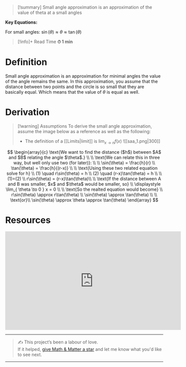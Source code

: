 

> [!summary]
Small angle approximation is an approximation of the value of theta at a small angles
> 
**Key Equations:**
> 
For small angles:
$\sin(\theta) \approx \theta \approx \tan(\theta)$

>[!info]+ Read Time
**⏱ 1 min**

# Definition 
Small angle approximation is an approximation for minimal angles the value of the angle remains the same. In this approximation, you assume that the distance between two points and the circle is so small that they are basically equal. Which means that the value of $\theta$ is equal as well.

#  Derivation
> [!warning] Assumptions
To derive the small angle approximation, assume the image below as a reference as well as the following:
> - The definition of a [[Limits|limit]] is $\displaystyle\lim_{ x \to n } f(x)$
![[saa_1.png|300]]

$$
\begin{array}{c}
\text{We want to find the distance ($h$) between $A$ and $B$ relating the angle $\theta$.} \\
\\
\text{We can relate this in three way, but well only use two (for later)}: \\
\\
\sin(\theta) = \frac{h}{r}  \\
\tan(\theta) = \frac{h}{(r-x)}
\\
\\
\text{Using these two related equation solve for h} \\
(1) \quad r\sin(\theta) = h \\
(2) \quad (r-x)\tan(\theta) = h \\ 
\\
(1)=(2) \\
r\sin(\theta) = (r-x)\tan(\theta)\\ \\
\text{If the distance between A and B was smaller, $x$ and $\theta$ would be smaller, so} \\
\displaystyle \lim_{ \theta \to 0 } x = 0 \\ 
\\
\text{So the realted equation would become} \\ 
r\sin(\theta) \approx r\tan(\theta) \\ 
\sin(\theta) \approx \tan(\theta) \\ \\
\text{or}\\
\sin(\theta) \approx \theta \approx \tan(\theta)
\end{array}
$$


# Resources
<iframe width="560" height="315" src="https://www.youtube.com/embed/rdN1oxtds8U?si=m5LbGp_9A5vlAWCu" title="YouTube video player" frameborder="0" allow="accelerometer; autoplay; clipboard-write; encrypted-media; gyroscope; picture-in-picture; web-share" referrerpolicy="strict-origin-when-cross-origin" allowfullscreen></iframe>


---

> ✍️ This project’s been a labour of love.  
> If it helped, [give Math & Matter a star](https://github.com/rajeevphysics/Obsidian-MathMatter) and let me know what you'd like to see next.

---
